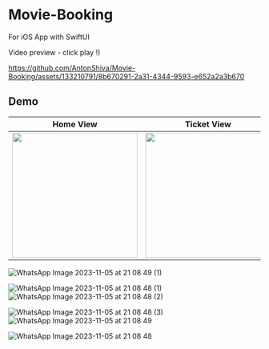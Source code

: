 # Movie-Booking
For iOS App with SwiftUI

Video preview - click play !)



https://github.com/AntonShiva/Movie-Booking/assets/133210791/8b670291-2a31-4344-9593-e652a2a3b670

## Demo
| Home View | Ticket View | Ticket View |
| :---------: | :---------: | :---------: |
| <img src="https://github.com/AntonShiva/Movie-Booking/assets/133210791/8a06a080-74e8-4ff4-ad9e-e8afb221bc3a" width="250px" /> | <img src="https://github.com/AntonShiva/Movie-Booking/assets/133210791/92a4ef67-a091-4499-b214-c8c87d908054" width="250px" /> | <img src="https://github.com/AntonShiva/Movie-Booking/assets/133210791/bf5f9b0f-e7de-4a13-be1d-a6008737dcd3" width="250px" />

![WhatsApp Image 2023-11-05 at 21 08 49 (1)](https://github.com/AntonShiva/Movie-Booking/assets/133210791/8a06a080-74e8-4ff4-ad9e-e8afb221bc3a) 


![WhatsApp Image 2023-11-05 at 21 08 48 (1)](https://github.com/AntonShiva/Movie-Booking/assets/133210791/92a4ef67-a091-4499-b214-c8c87d908054)
![WhatsApp Image 2023-11-05 at 21 08 48 (2)](https://github.com/AntonShiva/Movie-Booking/assets/133210791/3b705cef-2f4c-4fdf-8792-f54c2c2f2f4f)

![WhatsApp Image 2023-11-05 at 21 08 48 (3)](https://github.com/AntonShiva/Movie-Booking/assets/133210791/bf5f9b0f-e7de-4a13-be1d-a6008737dcd3)
![WhatsApp Image 2023-11-05 at 21 08 49](https://github.com/AntonShiva/Movie-Booking/assets/133210791/5c1b822d-6caa-4c39-b5cb-34cfa165d929)


![WhatsApp Image 2023-11-05 at 21 08 48](https://github.com/AntonShiva/Movie-Booking/assets/133210791/ec773971-3141-4000-b286-c2527906d024)
